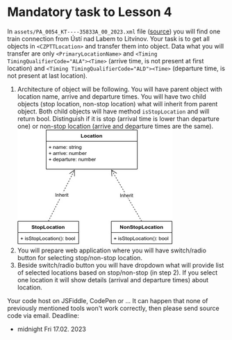 # Mandatory task to Lesson 4

In `assets/PA_0054_KT----35833A_00_2023.xml` file ([source](https://portal.cisjr.cz/pub/draha/celostatni/szdc/2023/)) you will find one train connection from Ústí nad Labem to Litvínov. Your task is to get all objects in `<CZPTTLocation>` and transfer them into object. Data what you will transfer are only `<PrimaryLocationName>` and `<Timing TimingQualifierCode="ALA"><Time>` (arrive time, is not present at first location) and `<Timing TimingQualifierCode="ALD"><Time>` (departure time, is not present at last location).

1. Architecture of object will be following. You will have parent object with location name, arrive and departure times. You will have two child objects (stop location, non-stop location) what will inherit from parent object. Both child objects will have method `isStopLocation` and will return bool. Distinguish if it is stop (arrival time is lower than departure one) or non-stop location (arrive and departure times are the same). ![arch](assets/lesson4_diag.jpg)
2. You will prepare web application where you will have switch/radio button for selecting stop/non-stop location.
3. Beside switch/radio button you will have dropdown what will provide list of selected locations based on stop/non-stop (in step 2). If you select one location it will show details (arrival and departure times) about location.

Your code host on JSFiddle, CodePen or ... It can happen that none of previously mentioned tools won't work correctly, then please send source code via email.
Deadline:
* midnight Fri 17.02. 2023
